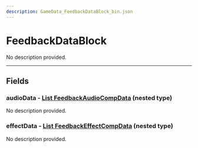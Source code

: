 ```yaml
---
description: GameData_FeedbackDataBlock_bin.json
---
```


# FeedbackDataBlock

No description provided.

***

## Fields

### audioData - [List FeedbackAudioCompData](../nested-types/feedbackaudiocompdata.md) (nested type)

No description provided.

### effectData - [List FeedbackEffectCompData](../nested-types/feedbackeffectcompdata.md) (nested type)

No description provided.
